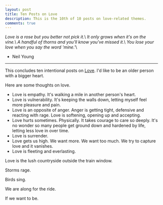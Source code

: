 ```yaml
---
layout: post
title: Ten Posts on Love
description: This is the 10th of 10 posts on love-related themes.
comments: true
---
```


*Love is a rose but you better not pick it.*\\
*It only grows when it's on the vine.*\\
*A handful of thorns and you'll know you've missed it.*\\
*You lose your love when you say the word 'mine.'*\\
  - Neil Young

-------

This concludes ten intentional posts on [Love](/love).  I'd like to be an older person with a bigger heart.

Here are some thoughts on love.

  - Love is empathy.  It's walking a mile in another person's heart.
  - Love is vulnerability.  It's keeping the walls down, letting myself feel more pleasure and pain.
  - Love is an opposite of anger.  Anger is getting tight, defensive and reacting with rage.  Love is softening, opening up and accepting.
  - Love hurts sometimes.  Physically.  It takes courage to care so deeply.  It's no wonder so many people get ground down and hardened by life, letting less love in over time.
  - Love is surrender.
  - Love gets us high.  We want more.  We want too much.  We try to capture love and it vanishes.
  - Love is fleeting and everlasting.

Love is the lush countryside outside the train window.

Storms rage.

Birds sing.

We are along for the ride.

If we want to be.

